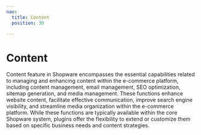 ```yaml
---
nav:
  title: Content
  position: 30

---
```


# Content

Content feature in Shopware encompasses the essential capabilities related to managing and enhancing content within the e-commerce platform, including content management, email management, SEO optimization, sitemap generation, and media management. These functions enhance website content, facilitate effective communication, improve search engine visibility, and streamline media organization within the e-commerce platform. While these functions are typically available within the core Shopware system, plugins offer the flexibility to extend or customize them based on specific business needs and content strategies.
